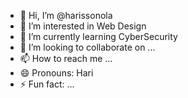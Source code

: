 - 👋 Hi, I’m @harissonola
- 👀 I’m interested in Web Design
- 🌱 I’m currently learning CyberSecurity
- 💞️ I’m looking to collaborate on ...
- 📫 How to reach me ...
- 😄 Pronouns: Hari
- ⚡ Fun fact: ...

<!---
harissonola/harissonola is a ✨ special ✨ repository because its `README.md` (this file) appears on your GitHub profile.
You can click the Preview link to take a look at your changes.
--->
